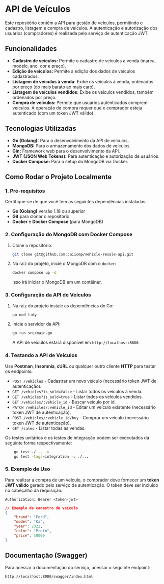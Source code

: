 # API de Veículos

Este repositório contém a API para gestão de veículos, permitindo o cadastro, listagem e compra de veículos. A autenticação e autorização dos usuários (compradores) é realizada pelo serviço de autenticação JWT.

## Funcionalidades

- **Cadastro de veículos:** Permite o cadastro de veículos à venda (marca, modelo, ano, cor e preço).
- **Edição de veículos:** Permite a edição dos dados de veículos cadastrados.
- **Listagem de veículos à venda:** Exibe os veículos à venda, ordenados por preço (do mais barato ao mais caro).
- **Listagem de veículos vendidos:** Exibe os veículos vendidos, também ordenados por preço.
- **Compra de veículos:** Permite que usuários autenticados comprem veículos. A operação de compra requer que o comprador esteja autenticado (com um token JWT válido).

## Tecnologias Utilizadas

- **Go (Golang):** Para o desenvolvimento da API de veículos.
- **MongoDB:** Para o armazenamento dos dados de veículos.
- **Gin:** Framework web para o desenvolvimento da API.
- **JWT (JSON Web Tokens):** Para autenticação e autorização de usuários.
- **Docker Compose:** Para o setup do MongoDB via Docker.

## Como Rodar o Projeto Localmente

### 1. Pré-requisitos

Certifique-se de que você tem as seguintes dependências instaladas:

- **Go (Golang)** versão 1.18 ou superior
- **Git** para clonar o repositório
- **Docker** e **Docker Compose** (para MongoDB)

### 2. Configuração do MongoDB com Docker Compose

1. Clone o repositório:

    ```bash
    git clone git@github.com:caiiomp/vehicle-resale-api.git
    ```

2. Na raiz do projeto, inicie o MongoDB com o `docker`:

    ```bash
    docker compose up -d
    ```

    Isso irá iniciar o MongoDB em um contêiner.

### 3. Configuração da API de Veículos

1. Na raiz do projeto instale as dependências do Go:

    ```bash
    go mod tidy
    ```

2. Inicie o servidor da API:

    ```bash
    go run src/main.go
    ```

    A API de veículos estará disponível em `http://localhost:8080`.

### 4. Testando a API de Veículos

Use **Postman**, **Insomnia**, **cURL** ou qualquer outro cliente **HTTP** para testar os endpoints:

- `POST /vehicles` - Cadastrar um novo veículo (necessário token JWT de autenticação).
- `GET /vehicles?is_sold=false` - Listar todos os veículos à venda.
- `GET /vehicles?is_sold=true` - Listar todos os veículos vendidos.
- `GET /vehicles/:vehicle_id` - Buscar veículo por id.
- `PATCH /vehicles/:vehicle_id` - Editar um veículo existente (necessário token JWT de autenticação).
- `POST /vehicles/:vehicle_id/buy` - Comprar um veículo (necessário token JWT de autenticação).
- `GET /sales` - Listar todas as vendas.

Os testes unitários e os testes de integração podem ser executados da seguinte forma respectivamente:
```bash
    go test ./... -v
    go test -tags=integration -v ./...
```

### 5. Exemplo de Uso

Para realizar a compra de um veículo, o comprador deve fornecer um **token JWT válido** gerado pelo serviço de autenticação. O token deve ser incluído no cabeçalho da requisição:

```
Authorization: Bearer <token-jwt>
```

```json
// Exemplo de cadastro de veículo
{
    "brand": "Ford",
    "model": "Ka",
    "year": 2022,
    "color": "Preto",
    "price": 50000
}
```

## Documentação (Swagger)

Para acessar a documentação do serviço, acessar o seguinte endpoint: 
```
http://localhost:8080/swagger/index.html
```